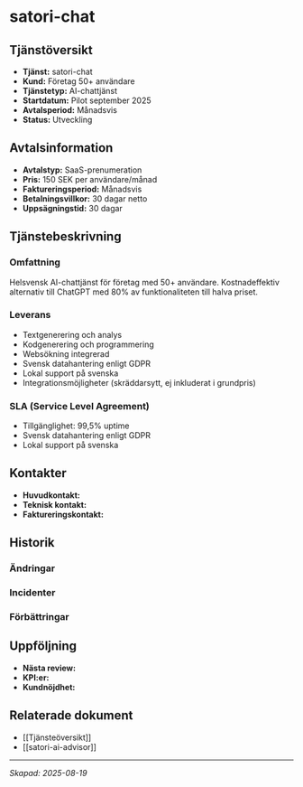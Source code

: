 # satori-chat

## Tjänstöversikt
- **Tjänst:** satori-chat
- **Kund:** Företag 50+ användare
- **Tjänstetyp:** AI-chattjänst
- **Startdatum:** Pilot september 2025
- **Avtalsperiod:** Månadsvis
- **Status:** Utveckling

## Avtalsinformation
- **Avtalstyp:** SaaS-prenumeration
- **Pris:** 150 SEK per användare/månad
- **Faktureringsperiod:** Månadsvis
- **Betalningsvillkor:** 30 dagar netto
- **Uppsägningstid:** 30 dagar

## Tjänstebeskrivning
### Omfattning
Helsvensk AI-chattjänst för företag med 50+ användare. Kostnadeffektiv alternativ till ChatGPT med 80% av funktionaliteten till halva priset.

### Leverans
- Textgenerering och analys
- Kodgenerering och programmering
- Websökning integrerad
- Svensk datahantering enligt GDPR
- Lokal support på svenska
- Integrationsmöjligheter (skräddarsytt, ej inkluderat i grundpris)

### SLA (Service Level Agreement)
- Tillgänglighet: 99,5% uptime
- Svensk datahantering enligt GDPR
- Lokal support på svenska

## Kontakter
- **Huvudkontakt:** 
- **Teknisk kontakt:** 
- **Faktureringskontakt:** 

## Historik
### Ändringar

### Incidenter

### Förbättringar

## Uppföljning
- **Nästa review:** 
- **KPI:er:** 
- **Kundnöjdhet:** 

## Relaterade dokument
- [[Tjänsteöversikt]]
- [[satori-ai-advisor]]

---
*Skapad: 2025-08-19*